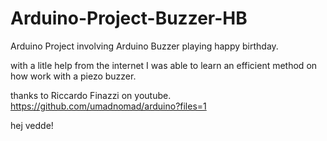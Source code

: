 # Arduino-Project-Buzzer-HB
Arduino Project involving Arduino Buzzer playing happy birthday.

with a litle help from the internet I was able to learn an efficient method on how work with a piezo buzzer.

thanks to Riccardo Finazzi on youtube. https://github.com/umadnomad/arduino?files=1

hej vedde!
